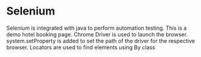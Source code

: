 # Selenium
Selenium is integrated with java to perform automation testing.
This is a demo hotel booking page.
Chrome Driver is used to launch the browser. 
system.setProperty is added to set the path of the driver for the respective browser.
Locators are used to find elements using By class
